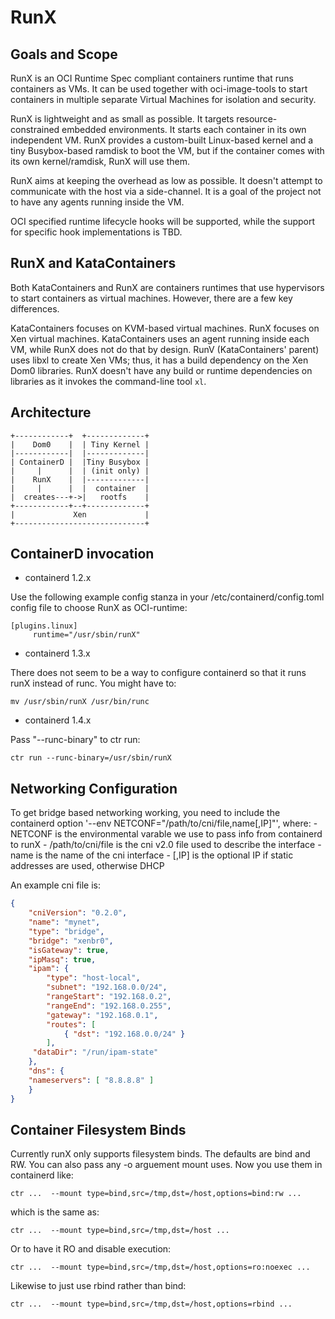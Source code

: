 RunX
====

Goals and Scope
---------------
RunX is an OCI Runtime Spec compliant containers runtime that runs
containers as VMs. It can be used together with oci-image-tools to start
containers in multiple separate Virtual Machines for isolation and
security.

RunX is lightweight and as small as possible. It targets
resource-constrained embedded environments. It starts each container in
its own independent VM. RunX provides a custom-built Linux-based kernel
and a tiny Busybox-based ramdisk to boot the VM, but if the container
comes with its own kernel/ramdisk, RunX will use them.

RunX aims at keeping the overhead as low as possible.  It doesn't
attempt to communicate with the host via a side-channel. It is a goal of
the project not to have any agents running inside the VM.

OCI specified runtime lifecycle hooks will be supported, while the
support for specific hook implementations is TBD.


RunX and KataContainers
-----------------------
Both KataContainers and RunX are containers runtimes that use
hypervisors to start containers as virtual machines. However, there are
a few key differences.

KataContainers focuses on KVM-based virtual machines. RunX focuses
on Xen virtual machines. KataContainers uses an agent running inside
each VM, while RunX does not do that by design. RunV (KataContainers'
parent) uses libxl to create Xen VMs; thus, it has a build dependency
on the Xen Dom0 libraries. RunX doesn't have any build or runtime
dependencies on libraries as it invokes the command-line tool ``xl``.


Architecture
------------
    +------------+  +-------------+
    |    Dom0    |  | Tiny Kernel |
    |------------|  |-------------|
    | ContainerD |  |Tiny Busybox |
    |     |      |  | (init only) |
    |    RunX    |  |-------------|
    |     |      |  |  container  |
    |  creates---+->|   rootfs    |
    +------------+--+-------------+
    |             Xen             |
    +-----------------------------+


ContainerD invocation
---------------------

- containerd 1.2.x

Use the following example config stanza in your
/etc/containerd/config.toml config file to choose RunX as OCI-runtime:

    [plugins.linux]
         runtime="/usr/sbin/runX"

- containerd 1.3.x

There does not seem to be a way to configure containerd so that it runs
runX instead of runc. You might have to:

    mv /usr/sbin/runX /usr/bin/runc

- containerd 1.4.x

Pass "--runc-binary" to ctr run:

    ctr run --runc-binary=/usr/sbin/runX



Networking Configuration
------------------------

To get bridge based networking working, you need to include the containerd
option '--env NETCONF="/path/to/cni/file,name[,IP]"', where:
    - NETCONF is the environmental varable we use to pass info from containerd
      to runX
    - /path/to/cni/file is the cni v2.0 file used to describe the interface
    - name is the name of the cni interface
    - [,IP] is the optional IP if static addresses are used, otherwise DHCP

An example cni file is:

```json
{
    "cniVersion": "0.2.0",
    "name": "mynet",
    "type": "bridge",
    "bridge": "xenbr0",
    "isGateway": true,
    "ipMasq": true,
    "ipam": {
        "type": "host-local",
        "subnet": "192.168.0.0/24",
        "rangeStart": "192.168.0.2",
        "rangeEnd": "192.168.0.255",
        "gateway": "192.168.0.1",
        "routes": [
            { "dst": "192.168.0.0/24" }
        ],
     "dataDir": "/run/ipam-state"
    },
    "dns": {
    "nameservers": [ "8.8.8.8" ]
    }
}
```



Container Filesystem Binds
--------------------------

Currently runX only supports filesystem binds.  The defaults are bind and RW.
You can also pass any -o arguement mount uses.  Now you use them in containerd
like:

```
ctr ...  --mount type=bind,src=/tmp,dst=/host,options=bind:rw ...
```

which is the same as:

```
ctr ...  --mount type=bind,src=/tmp,dst=/host ...
```

Or to have it RO and disable execution:

```
ctr ...  --mount type=bind,src=/tmp,dst=/host,options=ro:noexec ...
```

Likewise to just use rbind rather than bind:


```
ctr ...  --mount type=bind,src=/tmp,dst=/host,options=rbind ...
```
